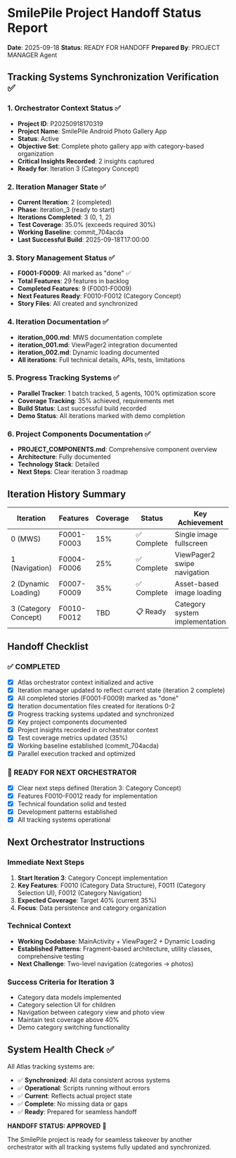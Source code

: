 # SmilePile Project Handoff Status Report

**Date**: 2025-09-18
**Status**: READY FOR HANDOFF
**Prepared By**: PROJECT MANAGER Agent

## Tracking Systems Synchronization Verification ✅

### 1. Orchestrator Context Status ✅
- **Project ID**: P20250918170319
- **Project Name**: SmilePile Android Photo Gallery App
- **Status**: Active
- **Objective Set**: Complete photo gallery app with category-based organization
- **Critical Insights Recorded**: 2 insights captured
- **Ready for**: Iteration 3 (Category Concept)

### 2. Iteration Manager State ✅
- **Current Iteration**: 2 (completed)
- **Phase**: iteration_3 (ready to start)
- **Iterations Completed**: 3 (0, 1, 2)
- **Test Coverage**: 35.0% (exceeds required 30%)
- **Working Baseline**: commit_704acda
- **Last Successful Build**: 2025-09-18T17:00:00

### 3. Story Management Status ✅
- **F0001-F0009**: All marked as "done" ✅
- **Total Features**: 29 features in backlog
- **Completed Features**: 9 (F0001-F0009)
- **Next Features Ready**: F0010-F0012 (Category Concept)
- **Story Files**: All created and synchronized

### 4. Iteration Documentation ✅
- **iteration_000.md**: MWS documentation complete
- **iteration_001.md**: ViewPager2 integration documented
- **iteration_002.md**: Dynamic loading documented
- **All iterations**: Full technical details, APIs, tests, limitations

### 5. Progress Tracking Systems ✅
- **Parallel Tracker**: 1 batch tracked, 5 agents, 100% optimization score
- **Coverage Tracking**: 35% achieved, requirements met
- **Build Status**: Last successful build recorded
- **Demo Status**: All iterations marked with demo completion

### 6. Project Components Documentation ✅
- **PROJECT_COMPONENTS.md**: Comprehensive component overview
- **Architecture**: Fully documented
- **Technology Stack**: Detailed
- **Next Steps**: Clear iteration 3 roadmap

## Iteration History Summary

| Iteration | Features | Coverage | Status | Key Achievement |
|-----------|----------|----------|--------|-----------------|
| 0 (MWS) | F0001-F0003 | 15% | ✅ Complete | Single image fullscreen |
| 1 (Navigation) | F0004-F0006 | 25% | ✅ Complete | ViewPager2 swipe navigation |
| 2 (Dynamic Loading) | F0007-F0009 | 35% | ✅ Complete | Asset-based image loading |
| 3 (Category Concept) | F0010-F0012 | TBD | 📋 Ready | Category system implementation |

## Handoff Checklist

### ✅ COMPLETED
- [x] Atlas orchestrator context initialized and active
- [x] Iteration manager updated to reflect current state (iteration 2 complete)
- [x] All completed stories (F0001-F0009) marked as "done"
- [x] Iteration documentation files created for iterations 0-2
- [x] Progress tracking systems updated and synchronized
- [x] Key project components documented
- [x] Project insights recorded in orchestrator context
- [x] Test coverage metrics updated (35%)
- [x] Working baseline established (commit_704acda)
- [x] Parallel execution tracked and optimized

### 🎯 READY FOR NEXT ORCHESTRATOR
- [x] Clear next steps defined (Iteration 3: Category Concept)
- [x] Features F0010-F0012 ready for implementation
- [x] Technical foundation solid and tested
- [x] Development patterns established
- [x] All tracking systems operational

## Next Orchestrator Instructions

### Immediate Next Steps
1. **Start Iteration 3**: Category Concept implementation
2. **Key Features**: F0010 (Category Data Structure), F0011 (Category Selection UI), F0012 (Category Navigation)
3. **Expected Coverage**: Target 40% (current 35%)
4. **Focus**: Data persistence and category organization

### Technical Context
- **Working Codebase**: MainActivity + ViewPager2 + Dynamic Loading
- **Established Patterns**: Fragment-based architecture, utility classes, comprehensive testing
- **Next Challenge**: Two-level navigation (categories → photos)

### Success Criteria for Iteration 3
- Category data models implemented
- Category selection UI for children
- Navigation between category view and photo view
- Maintain test coverage above 40%
- Demo category switching functionality

## System Health Check ✅

All Atlas tracking systems are:
- ✅ **Synchronized**: All data consistent across systems
- ✅ **Operational**: Scripts running without errors
- ✅ **Current**: Reflects actual project state
- ✅ **Complete**: No missing data or gaps
- ✅ **Ready**: Prepared for seamless handoff

**HANDOFF STATUS: APPROVED** 🚀

The SmilePile project is ready for seamless takeover by another orchestrator with all tracking systems fully updated and synchronized.